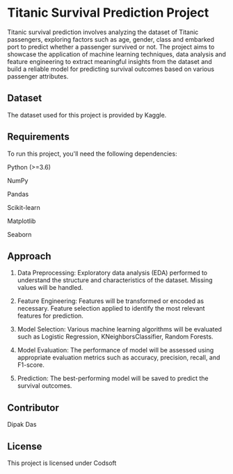 
# Titanic Survival Prediction Project

Titanic survival prediction involves analyzing the dataset of Titanic passengers, exploring factors such as age, gender, class and embarked port to predict whether a passenger survived or not. The project aims to showcase the application of machine learning techniques, data analysis and feature engineering to extract meaningful insights from the dataset and build a reliable model for predicting survival outcomes based on various passenger attributes.


## Dataset

The dataset used for this project is provided by Kaggle.
## Requirements

To run this project, you'll need the following dependencies:

Python (>=3.6)

NumPy

Pandas

Scikit-learn

Matplotlib

Seaborn
## Approach

1. Data Preprocessing: Exploratory data analysis (EDA) performed to understand the structure and characteristics of the dataset. Missing values will be handled.

2. Feature Engineering: Features will be transformed or encoded as necessary. Feature selection applied to identify the most relevant features for prediction.

3. Model Selection: Various machine learning algorithms will be evaluated such as Logistic Regression, KNeighborsClassifier, Random Forests.

4. Model Evaluation: The performance of model will be assessed using appropriate evaluation metrics such as accuracy, precision, recall, and F1-score.

5. Prediction: The best-performing model will be saved to predict the survival outcomes.
## Contributor

Dipak Das
## License

This project is licensed under Codsoft